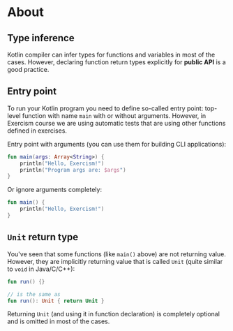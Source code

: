 # About

## Type inference

Kotlin compiler can infer types for functions and variables in most of the cases. However, declaring function return types explicitly for **public API** is a good practice.

## Entry point

To run your Kotlin program you need to define so-called entry point: top-level function with name `main` with or without arguments. However, in Exercism course we are using automatic tests that are using other functions defined in exercises.

Entry point with arguments (you can use them for building CLI applications):

```kotlin
fun main(args: Array<String>) {
    println("Hello, Exercism!")
    println("Program args are: $args")
}
```

Or ignore arguments completely:

```kotlin
fun main() {
    println("Hello, Exercism!")
}
```

## `Unit` return type

You've seen that some functions (like `main()` above) are not returning value. However, they are implicitly returning value that is called `Unit` (quite similar to `void` in Java/C/C++):

```kotlin
fun run() {}

// is the same as
fun run(): Unit { return Unit }
```

Returning `Unit` (and using it in function declaration) is completely optional and is omitted in most of the cases.

[intellij-idea-ic]: https://www.jetbrains.com/idea/download/
